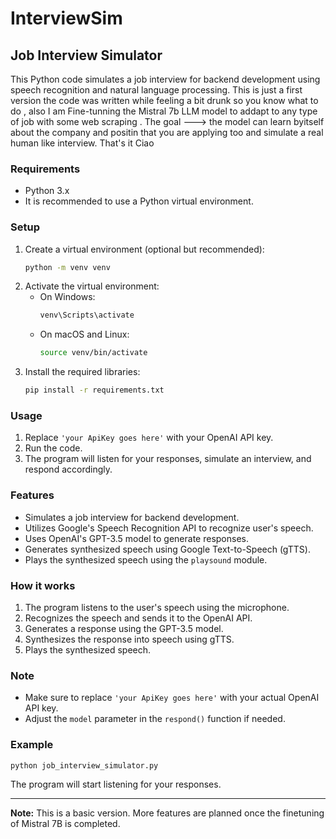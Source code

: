 # InterviewSim
## Job Interview Simulator

This Python code simulates a job interview for backend development using speech recognition and natural language processing.
This is just a first version the code was written while feeling a bit drunk so you know what to do , also I am Fine-tunning the Mistral 7b LLM model to addapt to any type of job with some web scraping . The goal ---> the model can learn byitself about the company and positin that you are applying too and simulate a real human like interview. That's it Ciao 


 ### Requirements
- Python 3.x
- It is recommended to use a Python virtual environment.

### Setup
1. Create a virtual environment (optional but recommended):
    ```bash
    python -m venv venv
    ```
2. Activate the virtual environment:
    - On Windows:
        ```bash
        venv\Scripts\activate
        ```
    - On macOS and Linux:
        ```bash
        source venv/bin/activate
        ```
3. Install the required libraries:
    ```bash
    pip install -r requirements.txt
    ```

### Usage
1. Replace `'your ApiKey goes here'` with your OpenAI API key.
2. Run the code.
3. The program will listen for your responses, simulate an interview, and respond accordingly.

### Features
- Simulates a job interview for backend development.
- Utilizes Google's Speech Recognition API to recognize user's speech.
- Uses OpenAI's GPT-3.5 model to generate responses.
- Generates synthesized speech using Google Text-to-Speech (gTTS).
- Plays the synthesized speech using the `playsound` module.

### How it works
1. The program listens to the user's speech using the microphone.
2. Recognizes the speech and sends it to the OpenAI API.
3. Generates a response using the GPT-3.5 model.
4. Synthesizes the response into speech using gTTS.
5. Plays the synthesized speech.

### Note
- Make sure to replace `'your ApiKey goes here'` with your actual OpenAI API key.
- Adjust the `model` parameter in the `respond()` function if needed.

### Example
```bash
python job_interview_simulator.py
```
The program will start listening for your responses.

---

**Note:** This is a basic version. More features are planned once the finetuning of Mistral 7B is completed.
